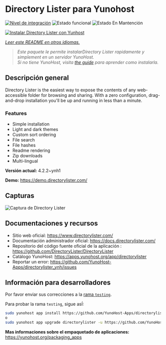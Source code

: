 <!--
Este archivo README esta generado automaticamente<https://github.com/YunoHost/apps/tree/master/tools/readme_generator>
No se debe editar a mano.
-->

# Directory Lister para Yunohost

[![Nivel de integración](https://dash.yunohost.org/integration/directorylister.svg)](https://ci-apps.yunohost.org/ci/apps/directorylister/) ![Estado funcional](https://ci-apps.yunohost.org/ci/badges/directorylister.status.svg) ![Estado En Mantención](https://ci-apps.yunohost.org/ci/badges/directorylister.maintain.svg)

[![Instalar Directory Lister con Yunhost](https://install-app.yunohost.org/install-with-yunohost.svg)](https://install-app.yunohost.org/?app=directorylister)

*[Leer este README en otros idiomas.](./ALL_README.md)*

> *Este paquete le permite instalarDirectory Lister rapidamente y simplement en un servidor YunoHost.*  
> *Si no tiene YunoHost, visita [the guide](https://yunohost.org/install) para aprender como instalarla.*

## Descripción general

Directory Lister is the easiest way to expose the contents of any web-accessible folder for browsing and sharing. With a zero configuration, drag-and-drop installation you'll be up and running in less than a minute.

### Features

- Simple installation
- Light and dark themes
- Custom sort ordering
- File search
- File hashes
- Readme rendering
- Zip downloads
- Multi-lingual


**Versión actual:** 4.2.2~ynh1

**Demo:** <https://demo.directorylister.com/>

## Capturas

![Captura de Directory Lister](./doc/screenshots/Screenshot.png)

## Documentaciones y recursos

- Sitio web oficial: <https://www.directorylister.com/>
- Documentación administrador oficial: <https://docs.directorylister.com/>
- Repositorio del código fuente oficial de la aplicación : <https://github.com/DirectoryLister/DirectoryLister>
- Catálogo YunoHost: <https://apps.yunohost.org/app/directorylister>
- Reportar un error: <https://github.com/YunoHost-Apps/directorylister_ynh/issues>

## Información para desarrolladores

Por favor enviar sus correcciones a la [rama `testing`](https://github.com/YunoHost-Apps/directorylister_ynh/tree/testing).

Para probar la rama `testing`, sigue asÍ:

```bash
sudo yunohost app install https://github.com/YunoHost-Apps/directorylister_ynh/tree/testing --debug
o
sudo yunohost app upgrade directorylister -u https://github.com/YunoHost-Apps/directorylister_ynh/tree/testing --debug
```

**Mas informaciones sobre el empaquetado de aplicaciones:** <https://yunohost.org/packaging_apps>

